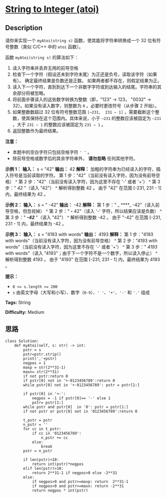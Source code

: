 # [String to Integer (atoi)][title]

## Description

请你来实现一个 `myAtoi(string s)` 函数，使其能将字符串转换成一个 32 位有符号整数（类似 C/C++ 中的 `atoi` 函数）。

函数 `myAtoi(string s)` 的算法如下：

  1. 读入字符串并丢弃无用的前导空格
  2. 检查下一个字符（假设还未到字符末尾）为正还是负号，读取该字符（如果有）。 确定最终结果是负数还是正数。 如果两者都不存在，则假定结果为正。
  3. 读入下一个字符，直到到达下一个非数字字符或到达输入的结尾。字符串的其余部分将被忽略。
  4. 将前面步骤读入的这些数字转换为整数（即，"123" -> 123， "0032" -> 32）。如果没有读入数字，则整数为 `0` 。必要时更改符号（从步骤 2 开始）。
  5. 如果整数数超过 32 位有符号整数范围 `[−231,  231 − 1]` ，需要截断这个整数，使其保持在这个范围内。具体来说，小于 `−231` 的整数应该被固定为 `−231` ，大于 `231 − 1` 的整数应该被固定为 `231 − 1` 。
  6. 返回整数作为最终结果。

**注意：**

  * 本题中的空白字符只包括空格字符 `' '` 。
  * 除前导空格或数字后的其余字符串外， **请勿忽略** 任何其他字符。



**示例  1：**
            **输入：** s = "42"    **输出：** 42    **解释：** 加粗的字符串为已经读入的字符，插入符号是当前读取的字符。    第 1 步："42"（当前没有读入字符，因为没有前导空格）             ^    第 2 步："42"（当前没有读入字符，因为这里不存在 '-' 或者 '+'）             ^    第 3 步：" _42_ "（读入 "42"）               ^    解析得到整数 42 。    由于 "42" 在范围 [-231, 231 - 1] 内，最终结果为 42 。

**示例  2：**
            **输入：** s = "   -42"    **输出：** -42    **解释：**    第 1 步：" _ ****_ -42"（读入前导空格，但忽视掉）                ^    第 2 步："   _**-**_ 42"（读入 '-' 字符，所以结果应该是负数）                 ^    第 3 步："   _**-42**_ "（读入 "42"）                   ^    解析得到整数 -42 。    由于 "-42" 在范围 [-231, 231 - 1] 内，最终结果为 -42 。    

**示例  3：**
            **输入：** s = "4193 with words"    **输出：** 4193    **解释：**    第 1 步："4193 with words"（当前没有读入字符，因为没有前导空格）             ^    第 2 步："4193 with words"（当前没有读入字符，因为这里不存在 '-' 或者 '+'）             ^    第 3 步：" _4193_ with words"（读入 "4193"；由于下一个字符不是一个数字，所以读入停止）                 ^    解析得到整数 4193 。    由于 "4193" 在范围 [-231, 231 - 1] 内，最终结果为 4193 。    



**提示：**

  * `0 <= s.length <= 200`
  * `s` 由英文字母（大写和小写）、数字（`0-9`）、`' '`、`'+'`、`'-'` 和 `'.'` 组成


**Tags:** String

**Difficulty:** Medium

## 思路

``` python3
class Solution:
    def myAtoi(self, s: str) -> int:
        pstr = s
        pstr=pstr.strip()
        print(','+pstr)
        negpos = 1
        maxp = str(2**31-1)
        maxn= str(2**31)
        if not pstr:return 0
        if pstr[0] not in '+-0123456789':return 0
        while pstr[0] not in '+-0123456789': pstr = pstr[1:]
        
        if pstr[0] in '+-': 
            negpos = -1 if pstr[0]== '-' else 1
            pstr= pstr[1:]
        while pstr and pstr[0]  in '0': pstr = pstr[1:]
        if not pstr or pstr[0] not in '0123456789':return 0    
       
        t_pstr = pstr
        n_pstr = ''
        for cc in t_pstr:
            if cc in '0123456789':
                n_pstr += cc
            else:
                break
        pstr = n_pstr 

        if len(pstr)<10:
            return int(pstr)*negpos
        elif len(pstr)>10:
            return 2**31-1 if negpos>0 else -2**31
        else:
            if negpos>0 and pstr>=maxp: return  2**31-1
            if negpos<0 and pstr>=maxn: return -2**31
            return negpos * int(pstr)
```

[title]: https://leetcode-cn.com/problems/string-to-integer-atoi
